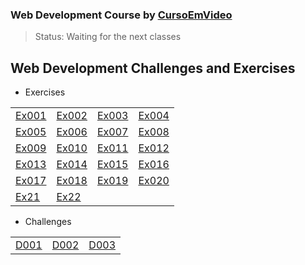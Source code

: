### Web Development Course by <a href="https://www.cursoemvideo.com" target="_blank">CursoEmVideo</a>
> Status: Waiting for the next classes
## Web Development Challenges and Exercises

+ Exercises
<table>
 <tr>
  <td><a href="https://jkelvin001.github.io/web/ex001" target="_blank">Ex001</a></td>
  <td><a href="https://jkelvin001.github.io/web/ex002" target="_blank">Ex002</a></td>
  <td><a href="https://jkelvin001.github.io/web/ex003" target="_blank">Ex003</a></td>
  <td><a href="https://jkelvin001.github.io/web/ex004" target="_blank">Ex004</a></td>
 </tr>
 
 <tr>
  <td><a href="https://jkelvin001.github.io/web/ex005" target="_blank">Ex005</a></td>
  <td><a href="https://jkelvin001.github.io/web/ex006" target="_blank">Ex006</a></td>
  <td><a href="https://jkelvin001.github.io/web/ex007" target="_blank">Ex007</a></td>
  <td><a href="https://jkelvin001.github.io/web/ex008" target="_blank">Ex008</a></td>
 </tr>
 
 <tr>
  <td><a href="https://jkelvin001.github.io/web/ex009" target="_blank">Ex009</a></td>
  <td><a href="https://jkelvin001.github.io/web/ex010" target="_blank">Ex010</a></td>
  <td><a href="https://jkelvin001.github.io/web/ex011" target="_blank">Ex011</a></td>
  <td><a href="https://jkelvin001.github.io/web/ex012" target="_blank">Ex012</a></td>
 </tr>
 
 <tr>
  <td><a href="https://jkelvin001.github.io/web/ex013" target="_blank">Ex013</a></td>
  <td><a href="https://jkelvin001.github.io/web/ex014" target="_blank">Ex014</a></td>
  <td><a href="https://jkelvin001.github.io/web/ex015" target="_blank">Ex015</a></td>
  <td><a href="https://jkelvin001.github.io/web/ex016" target="_blank">Ex016</a></td>
 </tr>
 
 <tr>
  <td><a href="https://jkelvin001.github.io/web/ex017" target="_blank">Ex017</a></td>
  <td><a href="https://jkelvin001.github.io/web/ex018" target="_blank">Ex018</a></td>
  <td><a href="https://jkelvin001.github.io/web/ex019" target="_blank">Ex019</a></td>
  <td><a href="https://jkelvin001.github.io/web/ex020" target="_blank">Ex020</a></td>
 </tr>
 
 <tr>
  <td><a href="https://jkelvin001.github.io/web/ex021" target="_blank">Ex21</a></td>
  <td><a href="https://jkelvin001.github.io/web/ex022" target="_blank">Ex22</a></td>
 </tr>
</table>

+ Challenges
<table>
 <tr>
  <td><a href="https://jkelvin001.github.io/web/projeto-android-main" target="_blank">D001</a></td>
  <td><a href="https://jkelvin001.github.io/web/projeto-cordel-main" target="_blank">D002</a></td>
  <td><a href="https://jkelvin001.github.io/web/desafio-redes-sociais-main" target="_blank">D003</a></td>
 </tr>
</table>
 
